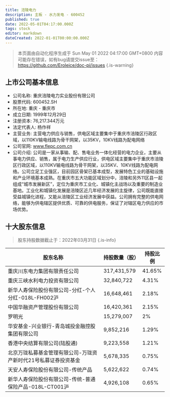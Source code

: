 ```yaml
---
title: 涪陵电力
description: 主板 - 水力发电 - 600452
published: true
date: 2022-05-01T04:17:00.000Z
tags: stock
editor: markdown
dateCreated: 2022-01-01T00:00:00.000Z
---
```


> 本页面由自动化程序生成于 Sun May 01 2022 04:17:00 GMT+0800
> 内容可能存在错误，如有bug请提交issue至：https://github.com/Eroleice/doc-pi/issues
{.is-warning}

## 上市公司基本信息
- 公司名称: 重庆涪陵电力实业股份有限公司
- 股票代码: 600452.SH
- 所在地: 重庆 - 重庆市
- 成立日期: 1999年12月29日
- 注册资本: 76,217.344万元
- 法定代表人: 杨作祥
- 主营业务: 主营电力供应与销售，供电区域主要集中于重庆市涪陵区行政区域，以110KV输电线路为骨干网架，以35KV，10KV线路为配电网络
- 公司官网: www.flepc.com.cn
- 公司介绍: 公司是一家从事输、配、售电业务一体化经营的电力企业，主要从事电力供应、销售，属于电力生产供应行业，供电区域主要集中于重庆市涪陵区行政区域，以110KV输电线路为骨干网架，以35KV、10KV线路为配电网络。公司立足工业强区，目前园区骨架已基本成型，发展特色工业的基础设施和产业环境基本成熟。在重庆市五大功能区域划分中，涪陵和另外11区县一起组成“城市发展新区”，定位为重庆市工业化、城镇化主战场以及重要的制造业基地。工业化和城镇化发展是涪陵区近几年经济发展的主旋律，公司既能直接受益城镇化进程，又能从涪陵区工业经济发展中获益。公司拥有完整的供电网络，能够为供电辖区提供优质、可靠的供电服务，保证了对辖区电力供应的市场优势。


## 十大股东信息
> 股东持股数据截止于：2022年03月31日
{.is-info}

| 股东名称 | 持股数量（股） | 持股比例 |
| --- | --- | --- |
| 重庆川东电力集团有限责任公司 | 317,431,579 | 41.65% |
| 重庆三峡水利电力投资有限公司 | 32,840,722 | 4.31% |
| 新华人寿保险股份有限公司-分红-个人分红-018L-FH002沪 | 16,648,461 | 2.18% |
| 中国华融资产管理股份有限公司 | 16,420,361 | 2.15% |
| 罗明光 | 15,279,007 | 2% |
| 华安基金-兴业银行-青岛城投金融控股集团有限公司 | 9,852,216 | 1.29% |
| 香港中央结算有限公司(陆股通) | 9,223,558 | 1.21% |
| 北京万珑私募基金管理有限公司-万珑资产新时代21号私募证券投资基金 | 5,678,335 | 0.75% |
| 天安人寿保险股份有限公司-传统产品 | 5,622,622 | 0.74% |
| 新华人寿保险股份有限公司-传统-普通保险产品-018L-CT001沪 | 4,926,108 | 0.65% |




